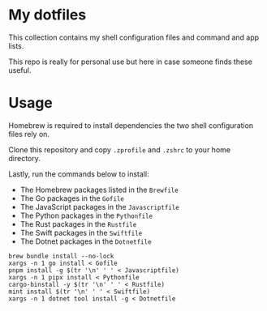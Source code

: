 # My dotfiles

This collection contains my shell configuration files and command and app lists.

This repo is really for personal use but here in case someone finds these useful.

# Usage

Homebrew is required to install dependencies the two shell configuration files rely on.

Clone this repository and copy `.zprofile` and `.zshrc` to your home directory.

Lastly, run the commands below to install:

- The Homebrew packages listed in the `Brewfile`
- The Go packages in the `Gofile`
- The JavaScript packages in the `Javascriptfile`
- The Python packages in the `Pythonfile`
- The Rust packages in the `Rustfile`
- The Swift packages in the `Swiftfile`
- The Dotnet packages in the `Dotnetfile`

```shell
brew bundle install --no-lock
xargs -n 1 go install < Gofile
pnpm install -g $(tr '\n' ' ' < Javascriptfile)
xargs -n 1 pipx install < Pythonfile
cargo-binstall -y $(tr '\n' ' ' < Rustfile)
mint install $(tr '\n' ' ' < Swiftfile)
xargs -n 1 dotnet tool install -g < Dotnetfile
```
